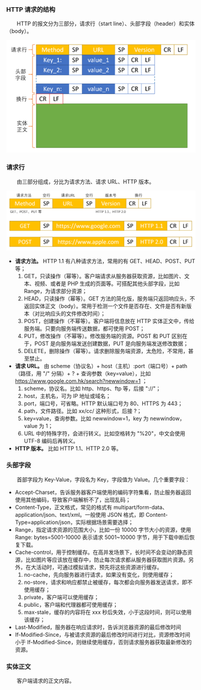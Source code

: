 ### HTTP 请求的结构
　　HTTP 的报文分为三部分，请求行（start line）、头部字段（header）和实体（body）。

![avatar](photo_1.png)

### 请求行
　　由三部分组成，分比为请求方法、请求 URL、HTTP 版本。

![avatar](photo_2.png)

- **请求方法。** HTTP 1.1 有八种请求方法，常用的有 GET、HEAD、POST、PUT 等；
    1. GET，只读操作（幂等）。客户端请求从服务器获取资源，比如图片、文本、视频、或者是 PHP 生成的页面等。可搭配其他头部字段，比如 Range，为请求部分资源；
    2. HEAD，只读操作（幂等）。GET 方法的简化版，服务端只返回响应头，不返回实体正文（body）。常用于检测一个文件是否存在、文件是否有新版本（对比响应头的文件修改时间）；
    3. POST，创建操作（不幂等）。客户端将信息放在 HTTP 实体正文中，传给服务端。只要向服务端传送数据，都可使用 POST；
    4. PUT，修改操作（不幂等）。修改服务端的资源。POST 和 PUT 区别在于，POST 是向服务端发送创建数据，PUT 是向服务端发送修改数据；
    5. DELETE，删除操作（幂等）。请求删除服务端资源，太危险，不常用，甚至禁止。
- **请求 URL。** 由 scheme（协议名）+ host（主机）:port（端口号）+ path（路径，用 "/" 分隔）+ ? + 查询参数（key=value），比如 https://www.google.com.hk/search?newwindow=1 ；
    1. scheme，协议名。比如 http、https、ftp 等，后接 "://"；
    2. host，主机名，可为 IP 地址或域名；
    3. port，端口号，可省略。HTTP 默认端口号为 80、HTTPS 为 443；
    4. path，文件路径。比如 xx/cc/ 这种形式，后接 ?；
    5. key=value，查询参数。比如 newwindow=1，key 为 newwindow，value 为 1；
    6. URL 中的特殊字符，会进行转义。比如空格转为 "%20"，中文会使用 UTF-8 编码后再转义。
- **HTTP 版本。** 比如 HTTP 1.1、HTTP 2.0 等。

### 头部字段
　　首部字段为 Key-Value，字段名为 Key，字段值为 Value。几个重要字段：

- Accept-Charset，告诉服务器客户端使用的编码字符集看，防止服务器返回使用其他编码，导致客户端解析不了，出现乱码；
- Content-Type，正文格式，常见的格式有 multipart/form-data、application/json、text/xml。一般使用 JSON 格式，即 Content-Type=application/json，实际根据场景需要选择；
- Range，指定请求资源的范围大小，比如一份 10000 字节大小的资源，使用 Range: bytes=5001-10000 表示请求 5001~10000 字节，用于下载中断后恢复下载。
- Cache-control，用于控制缓存。在高并发场景下，长时间不会变动的静态资源，比如图片等应该放在缓存中，防止每次请求都从服务器获取图片资源。另外，在大活动时，可通过模拟请求，预先将这些资源进行缓存。
    1. no-cache，先向服务器进行请求，如果没有变化，则使用缓存；
    2. no-store，请求和响应都禁止被缓存，每次都会向服务器发送请求，即不使用缓存；
    3. private，客户端可以使用缓存；
    4. public，客户端和代理器都可使用缓存；
    5. max-stale，缓存的内容将在 xxx 秒后失效，小于这段时间，则可以使用该缓存；
- Last-Modified，服务器在响应请求时，告诉浏览器资源的最后修改时间
- If-Modified-Since，与被请求资源的最后修改时间进行对比，资源修改时间小于 If-Modified-Since，则继续使用缓存，否则请求服务器获取最新修改的资源。

### 实体正文
　　客户端请求的正文内容。
